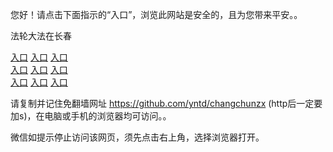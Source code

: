 您好！请点击下面指示的“入口”，浏览此网站是安全的，且为您带来平安。。 <br/>

法轮大法在长春<br/>
<div><a href="https://j.mp/zcc3366" id="ccLink" rel="nofollow">入口</a> <a href="https://j.mp/zcc3366" id="ccLink" rel="nofollow">入口</a> <a href="https://j.mp/zcc3366" id="ccLink" rel="nofollow">入口</a></div>

<div><a href="https://j.mp/zcc3366" id="ccLink" rel="nofollow">入口</a> <a href="https://j.mp/zcc3366" id="ccLink" rel="nofollow">入口</a> <a href="https://j.mp/zcc3366" id="ccLink" rel="nofollow">入口</a></div>

<div><a href="https://j.mp/zcc3366" id="ccLink" rel="nofollow">入口</a> <a href="https://j.mp/zcc3366" id="ccLink" rel="nofollow">入口</a> <a href="https://j.mp/zcc3366" id="ccLink" rel="nofollow">入口</a></div>


请复制并记住免翻墙网址 https://github.com/yntd/changchunzx (http后一定要加s)，在电脑或手机的浏览器均可访问。。<br/>

微信如提示停止访问该网页，须先点击右上角，选择浏览器打开。
